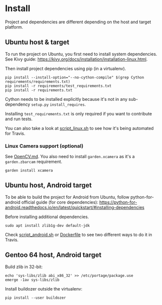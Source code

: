 # Install

Project and dependencies are different depending on the host and target platform.

## Ubuntu host & target
To run the project on Ubuntu, you first need to install system dependencies. See Kivy guide: https://kivy.org/docs/installation/installation-linux.html.

Then install project dependencies using pip (in a virtualenv).
```
pip install --install-option="--no-cython-compile" $(grep Cython requirements/requirements.txt)
pip install -r requirements/test_requirements.txt
pip install -r requirements.txt
```
Cython needs to be installed explicitly because it's not in any sub-dependency `setup.py` `install_requires`.

Installing `test_requirements.txt` is only required if you want to contribute and run tests.

You can also take a look at [script_linux.sh](/travis/script_linux.sh) to see how it's being automated for Travis.

### Linux Camera support (optional)
See [OpenCV.md](/docs/OpenCV.md).
You also need to install `garden.xcamera` as it's a `garden.zbarcam` requirement.
```
garden install xcamera
```

## Ubuntu host, Android target
To be able to build the project for Android from Ubuntu, follow python-for-android official guide (for core dependencies):
https://python-for-android.readthedocs.io/en/latest/quickstart/#installing-dependencies

Before installing additional dependencies.
```
sudo apt install zlib1g-dev default-jdk
```
Check [script_android.sh](/travis/script_android.sh) or [Dockerfile](https://github.com/AndreMiras/PyWallet/blob/feature/ticket37_travis_docker/Dockerfile) to see two different ways to do it in Travis.

## Gentoo 64 host, Android target
Build zlib in 32-bit:
```
echo 'sys-libs/zlib abi_x86_32' >> /etc/portage/package.use
emerge -1av sys-libs/zlib
```
Install buildozer outside the virtualenv:
```
pip install --user buildozer
```
